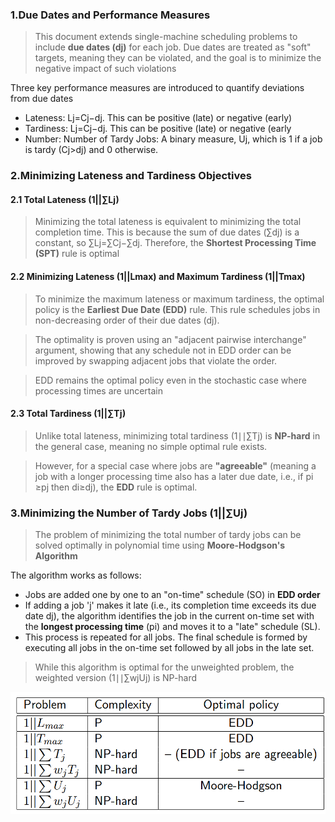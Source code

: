 ### 1.Due Dates and Performance Measures

>This document extends single-machine scheduling problems to include **due dates (dj​)** for each job. Due dates are treated as "soft" targets, meaning they can be violated, and the goal is to minimize the negative impact of such violations

Three key performance measures are introduced to quantify deviations from due dates

* Lateness: Lj​=Cj​−dj​. This can be positive (late) or negative (early)
* Tardiness: Lj​=Cj​−dj​. This can be positive (late) or negative (early
* Number: Number of Tardy Jobs: A binary measure, Uj​, which is 1 if a job is tardy (Cj​>dj​) and 0 otherwise.

### 2.Minimizing Lateness and Tardiness Objectives

#### 2.1 Total Lateness (1||∑Lj)

>Minimizing the total lateness is equivalent to minimizing the total completion time. This is because the sum of due dates (∑dj​) is a constant, so ∑Lj​=∑Cj​−∑dj​. Therefore, the **Shortest Processing Time (SPT)** rule is optimal

#### 2.2 Minimizing Lateness (1||Lmax) and Maximum Tardiness (1||Tmax)

>To minimize the maximum lateness or maximum tardiness, the optimal policy is the **Earliest Due Date (EDD)** rule. This rule schedules jobs in non-decreasing order of their due dates (dj​).

>The optimality is proven using an "adjacent pairwise interchange" argument, showing that any schedule not in EDD order can be improved by swapping adjacent jobs that violate the order.

>EDD remains the optimal policy even in the stochastic case where processing times are uncertain

#### 2.3 Total Tardiness (1||∑Tj)

>Unlike total lateness, minimizing total tardiness (1∣∣∑Tj​) is **NP-hard** in the general case, meaning no simple optimal rule exists.

>However, for a special case where jobs are **"agreeable"** (meaning a job with a longer processing time also has a later due date, i.e., if pi​≥pj​ then di​≥dj​), the **EDD** rule is optimal.

### 3.Minimizing the Number of Tardy Jobs (1||∑Uj)

>The problem of minimizing the total number of tardy jobs can be solved optimally in polynomial time using **Moore-Hodgson's Algorithm**

The algorithm works as follows:

* Jobs are added one by one to an "on-time" schedule (SO​) in **EDD order**
* If adding a job 'j' makes it late (i.e., its completion time exceeds its due date dj​), the algorithm identifies the job in the current on-time set with the **longest processing time** (pi​) and moves it to a "late" schedule (SL​).
* This process is repeated for all jobs. The final schedule is formed by executing all jobs in the on-time set followed by all jobs in the late set.

>While this algorithm is optimal for the unweighted problem, the weighted version (1∣∣∑wj​Uj​) is NP-hard

![](./images/EDD.png)
